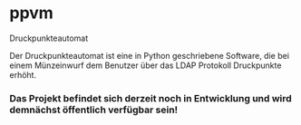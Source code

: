 # ppvm
Druckpunkteautomat

Der Druckpunkteautomat ist eine in Python geschriebene Software, die bei einem Münzeinwurf dem Benutzer über das LDAP Protokoll Druckpunkte erhöht.

### Das Projekt befindet sich derzeit noch in Entwicklung und wird demnächst öffentlich verfügbar sein!
